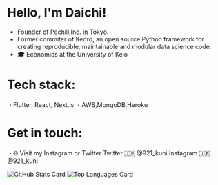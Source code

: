 # Hello, I'm Daichi!
- Founder of Pechill,Inc. in Tokyo.
- Former commiter of Kedro, an open source Python framework for creating reproducible, maintainable and modular data science code.
- 🎓 Economics at the University of Keio

# Tech stack:
・Flutter, React, Next.js
・AWS,MongoDB,Heroku

# Get in touch:
・🌐 Visit my Instagram or Twitter
  Twitter 🇯🇵 @921_kuni
  Instagram 🇯🇵 @921_kuni

![GitHub Stats Card](https://github-readme-stats.vercel.app/api?username=daichi-kunii&theme=onedark)
![Top Languages Card](https://github-readme-stats.vercel.app/api/top-langs/?username=daichi-kunii&theme=onedark)
